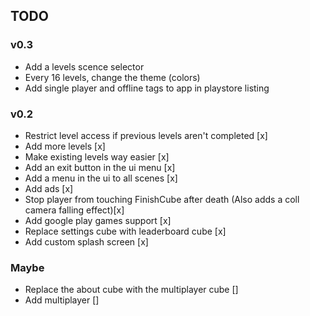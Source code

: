 ## TODO

### v0.3
- Add a levels scence selector
- Every 16 levels, change the theme (colors)
- Add single player and offline tags to app in playstore listing

### v0.2
- Restrict level access if previous levels aren't completed [x]
- Add more levels [x]
- Make existing levels way easier [x]
- Add an exit button in the ui menu [x]
- Add a menu in the ui to all scenes [x]
- Add ads [x]
- Stop player from touching FinishCube after death (Also adds a coll camera falling effect)[x]
- Add google play games support [x]
- Replace settings cube with leaderboard cube [x]
- Add custom splash screen [x]

### Maybe
- Replace the about cube with the multiplayer cube []
- Add multiplayer []
